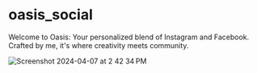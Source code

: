 # oasis_social
Welcome to Oasis: Your personalized blend of Instagram and Facebook. Crafted by me, it's where creativity meets community.

![Screenshot 2024-04-07 at 2 42 34 PM](https://github.com/marsyang2410/oasis_social/assets/34696954/8edf161d-bcbd-479b-aa86-76f8889aef75)
